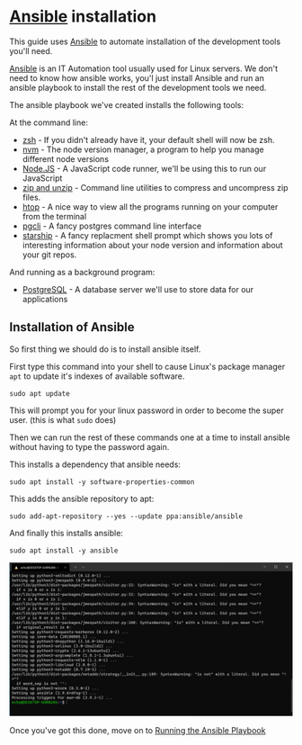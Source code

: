# [Ansible] installation

This guide uses [Ansible](https://ansible.com) to automate installation of the
development tools you'll need.

[Ansible] is an IT Automation tool usually used for Linux servers. We don't need to know how ansible works, you'l just
install Ansible and run an ansible playbook to install the rest of the development tools we need.

The ansible playbook we've created installs the following tools:

At the command line:

- [zsh] - If you didn't already have it, your default shell will now be zsh.
- [nvm] - The node version manager, a program to help you manage different node
versions
- [Node.JS] - A JavaScript code runner, we'll be using this to run our JavaScript
- [zip and unzip] - Command line utilities to compress and uncompress zip files.
- [htop] - A nice way to view all the programs running on your computer from the terminal
- [pgcli] - A fancy postgres command line interface
- [starship] - A fancy replacment shell prompt which shows you lots of interesting information about your node version and information about your git repos.

And running as a background program:

- [PostgreSQL] - A database server we'll use to store data for our applications

## Installation of Ansible

So first thing we should do is to install ansible itself.

First type this command into your shell to cause Linux's package manager `apt` to update it's indexes of available software.

```shell
sudo apt update
```

This will prompt you for your linux password in order to become the super  user. (this is what `sudo` does)

Then we can run the rest of these commands one at a time to install ansible without having to type the password again.

This installs a dependency that ansible needs:

```shell
sudo apt install -y software-properties-common
```

This adds the ansible repository to apt:

```shell
sudo add-apt-repository --yes --update ppa:ansible/ansible
```

And finally this installs ansible:

```shell
sudo apt install -y ansible
```

![ansible install complete](images/ansible-install-complete.png)

Once you've got this done, move on to [Running the Ansible Playbook]

[Ansible]:https://ansible.com
[Running the Ansible Playbook]:../common/ansible-playbook-setup.md
[Ansible]:https://ansible.com
[zsh]:https://www.zsh.org/
[nvm]:https://github.com/nvm-sh/nvm
[Node.JS]:https://nodejs.org/en/
[htop]:https://htop.dev/
[pgcli]:https://www.pgcli.com/
[starship]:https://starship.rs
[PostgreSQL]:https://www.postgresql.org/
[zip and unzip]:http://infozip.sourceforge.net/
